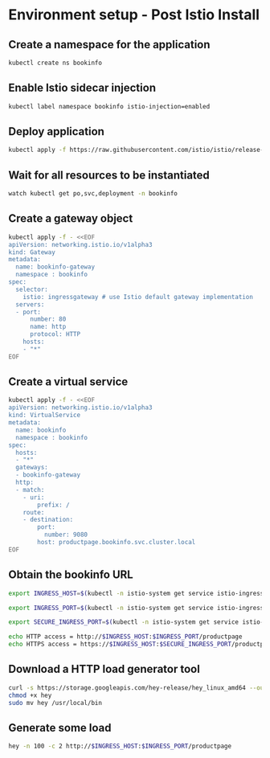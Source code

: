 # Environment setup - Post Istio Install

## Create a namespace for the application

```bash
kubectl create ns bookinfo
```

## Enable Istio sidecar injection

```bash
kubectl label namespace bookinfo istio-injection=enabled
```

## Deploy application

```bash
kubectl apply -f https://raw.githubusercontent.com/istio/istio/release-1.4/samples/bookinfo/platform/kube/bookinfo.yaml -n bookinfo
```

## Wait for all resources to be instantiated

```bash
watch kubectl get po,svc,deployment -n bookinfo
```

## Create a gateway object

```bash
kubectl apply -f - <<EOF
apiVersion: networking.istio.io/v1alpha3
kind: Gateway
metadata:
  name: bookinfo-gateway
  namespace : bookinfo
spec:
  selector:
    istio: ingressgateway # use Istio default gateway implementation
  servers:
  - port:
      number: 80
      name: http
      protocol: HTTP
    hosts:
    - "*"
EOF
```

## Create a virtual service

```bash
kubectl apply -f - <<EOF
apiVersion: networking.istio.io/v1alpha3
kind: VirtualService
metadata:
  name: bookinfo
  namespace : bookinfo
spec:
  hosts:
  - "*"
  gateways:
  - bookinfo-gateway
  http:
  - match:
    - uri:
        prefix: /
    route:
    - destination:
        port:
          number: 9080
        host: productpage.bookinfo.svc.cluster.local
EOF
```

## Obtain the bookinfo URL

```bash
export INGRESS_HOST=$(kubectl -n istio-system get service istio-ingressgateway -o jsonpath='{.status.loadBalancer.ingress[0].ip}')

export INGRESS_PORT=$(kubectl -n istio-system get service istio-ingressgateway -o jsonpath='{.spec.ports[?(@.name=="http2")].port}')

export SECURE_INGRESS_PORT=$(kubectl -n istio-system get service istio-ingressgateway -o jsonpath='{.spec.ports[?(@.name=="https")].port}')

echo HTTP access = http://$INGRESS_HOST:$INGRESS_PORT/productpage
echo HTTPS access = https://$INGRESS_HOST:$SECURE_INGRESS_PORT/productpage
```

## Download a HTTP load generator tool

```bash
curl -s https://storage.googleapis.com/hey-release/hey_linux_amd64 --output hey
chmod +x hey
sudo mv hey /usr/local/bin
```

## Generate some load

```bash
hey -n 100 -c 2 http://$INGRESS_HOST:$INGRESS_PORT/productpage
```
